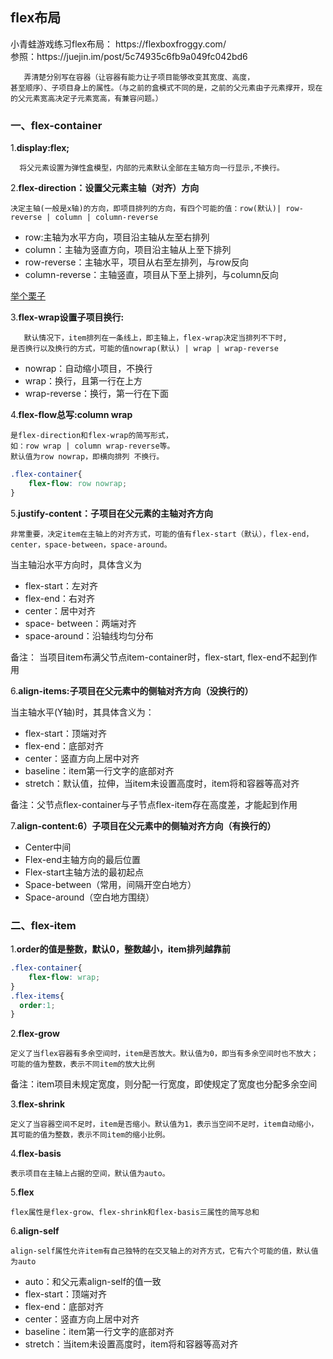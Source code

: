 <h2>flex布局</h2>
小青蛙游戏练习flex布局： https://flexboxfroggy.com/ <br/>
参照：https://juejin.im/post/5c74935c6fb9a049fc042bd6

```
   弄清楚分别写在容器（让容器有能力让子项目能够改变其宽度、高度，
甚至顺序）、子项目身上的属性。（与之前的盒模式不同的是，之前的父元素由子元素撑开，现在的父元素宽高决定子元素宽高，有兼容问题。）
```

<h3>一、flex-container</h3>

1.**display:flex;**

```
  将父元素设置为弹性盒模型，内部的元素默认全部在主轴方向一行显示,不换行。
```

2.**flex-direction：设置父元素主轴（对齐）方向**

```
决定主轴(一般是x轴)的方向，即项目排列的方向，有四个可能的值：row(默认)| row-reverse | column | column-reverse
```

- row:主轴为水平方向，项目沿主轴从左至右排列
- column：主轴为竖直方向，项目沿主轴从上至下排列
- row-reverse：主轴水平，项目从右至左排列，与row反向
- column-reverse：主轴竖直，项目从下至上排列，与column反向

<a href="">举个栗子</a>

3.**flex-wrap设置子项目换行:**

```
   默认情况下，item排列在一条线上，即主轴上，flex-wrap决定当排列不下时,
是否换行以及换行的方式，可能的值nowrap(默认) | wrap | wrap-reverse
```

- nowrap：自动缩小项目，不换行
- wrap：换行，且第一行在上方
- wrap-reverse：换行，第一行在下面

4.**flex-flow总写:column wrap**

```
是flex-direction和flex-wrap的简写形式，
如：row wrap | column wrap-reverse等。
默认值为row nowrap，即横向排列 不换行。
```

```css
.flex-container{
    flex-flow: row nowrap;
}
```

5.**justify-content：子项目在父元素的主轴对齐方向**

```
非常重要，决定item在主轴上的对齐方式，可能的值有flex-start（默认），flex-end，center，space-between，space-around。
```

<p>当主轴沿水平方向时，具体含义为</p>

- flex-start：左对齐
- flex-end：右对齐
- center：居中对齐
- space- between：两端对齐
- space-around：沿轴线均匀分布

<p>备注： 当项目item布满父节点item-container时，flex-start, flex-end不起到作用</p>

6.**align-items:子项目在父元素中的侧轴对齐方向（没换行的）**
<p>当主轴水平(Y轴)时，其具体含义为：</p>

- flex-start：顶端对齐
- flex-end：底部对齐
- center：竖直方向上居中对齐
- baseline：item第一行文字的底部对齐
- stretch：默认值，拉伸，当item未设置高度时，item将和容器等高对齐
<p>备注：父节点flex-container与子节点flex-item存在高度差，才能起到作用</p>

7.**align-content:6）子项目在父元素中的侧轴对齐方向（有换行的）**

- Center中间
- Flex-end主轴方向的最后位置
- Flex-start主轴方法的最初起点
- Space-between（常用，间隔开空白地方）
- Space-around（空白地方围绕）

<h3>二、flex-item</h3>

1.**order的值是整数，默认0，整数越小，item排列越靠前**
```css
.flex-container{
    flex-flow: wrap;
}
.flex-items{
  order:1;
}
```

2.**flex-grow**
```
定义了当flex容器有多余空间时，item是否放大。默认值为0，即当有多余空间时也不放大；可能的值为整数，表示不同item的放大比例
```
备注：item项目未规定宽度，则分配一行宽度，即使规定了宽度也分配多余空间

3.**flex-shrink**
```
定义了当容器空间不足时，item是否缩小。默认值为1，表示当空间不足时，item自动缩小，其可能的值为整数，表示不同item的缩小比例。
```

4.**flex-basis**
```
表示项目在主轴上占据的空间，默认值为auto。
```

5.**flex**
```
flex属性是flex-grow、flex-shrink和flex-basis三属性的简写总和
```

6.**align-self**
```
align-self属性允许item有自己独特的在交叉轴上的对齐方式，它有六个可能的值，默认值为auto
```

- auto：和父元素align-self的值一致
- flex-start：顶端对齐
- flex-end：底部对齐
- center：竖直方向上居中对齐
- baseline：item第一行文字的底部对齐
- stretch：当item未设置高度时，item将和容器等高对齐

